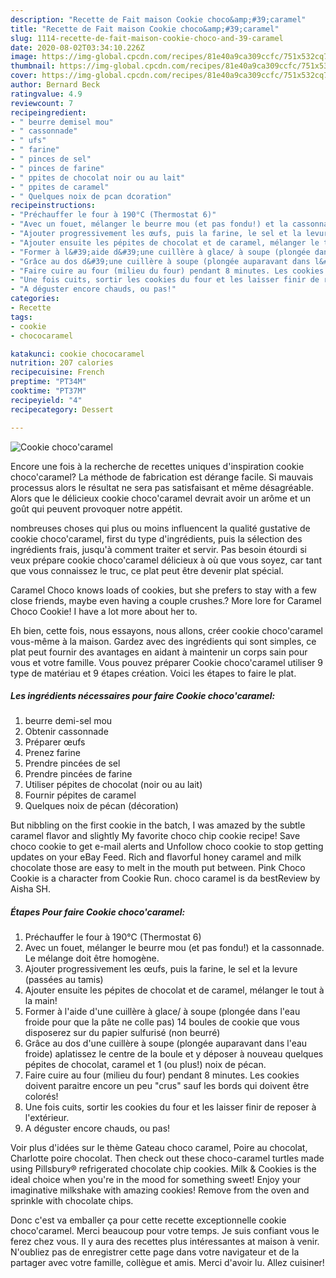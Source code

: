 ```yaml
---
description: "Recette de Fait maison Cookie choco&amp;#39;caramel"
title: "Recette de Fait maison Cookie choco&amp;#39;caramel"
slug: 1114-recette-de-fait-maison-cookie-choco-and-39-caramel
date: 2020-08-02T03:34:10.226Z
image: https://img-global.cpcdn.com/recipes/81e40a9ca309ccfc/751x532cq70/cookie-chococaramel-photo-principale-de-la-recette.jpg
thumbnail: https://img-global.cpcdn.com/recipes/81e40a9ca309ccfc/751x532cq70/cookie-chococaramel-photo-principale-de-la-recette.jpg
cover: https://img-global.cpcdn.com/recipes/81e40a9ca309ccfc/751x532cq70/cookie-chococaramel-photo-principale-de-la-recette.jpg
author: Bernard Beck
ratingvalue: 4.9
reviewcount: 7
recipeingredient:
- " beurre demisel mou"
- " cassonnade"
- " ufs"
- " farine"
- " pinces de sel"
- " pinces de farine"
- " ppites de chocolat noir ou au lait"
- " ppites de caramel"
- " Quelques noix de pcan dcoration"
recipeinstructions:
- "Préchauffer le four à 190°C (Thermostat 6)"
- "Avec un fouet, mélanger le beurre mou (et pas fondu!) et la cassonnade. Le mélange doit être homogène."
- "Ajouter progressivement les œufs, puis la farine, le sel et la levure (passées au tamis)"
- "Ajouter ensuite les pépites de chocolat et de caramel, mélanger le tout à la main!"
- "Former à l&#39;aide d&#39;une cuillère à glace/ à soupe (plongée dans l&#39;eau froide pour que la pâte ne colle pas) 14 boules de cookie que vous disposerez sur du papier sulfurisé (non beurré)"
- "Grâce au dos d&#39;une cuillère à soupe (plongée auparavant dans l&#39;eau froide) aplatissez le centre de la boule et y déposer à nouveau quelques pépites de chocolat, caramel et 1 (ou plus!) noix de pécan."
- "Faire cuire au four (milieu du four) pendant 8 minutes. Les cookies doivent paraitre encore un peu &#34;crus&#34; sauf les bords qui doivent être colorés!"
- "Une fois cuits, sortir les cookies du four et les laisser finir de reposer à l&#39;extérieur."
- "A déguster encore chauds, ou pas!"
categories:
- Recette
tags:
- cookie
- chococaramel

katakunci: cookie chococaramel 
nutrition: 207 calories
recipecuisine: French
preptime: "PT34M"
cooktime: "PT37M"
recipeyield: "4"
recipecategory: Dessert

---
```



![Cookie choco&#39;caramel](https://img-global.cpcdn.com/recipes/81e40a9ca309ccfc/751x532cq70/cookie-chococaramel-photo-principale-de-la-recette.jpg)

Encore une fois à la recherche de recettes uniques d'inspiration cookie choco&#39;caramel? La méthode de fabrication est dérange facile. Si mauvais processus alors le résultat ne sera pas satisfaisant et même désagréable. Alors que le délicieux cookie choco&#39;caramel devrait avoir un arôme et un goût qui peuvent provoquer notre appétit.

nombreuses choses qui plus ou moins influencent la qualité gustative de cookie choco&#39;caramel, first du type d'ingrédients, puis la sélection des ingrédients frais, jusqu'à comment traiter et servir. Pas besoin étourdi si veux prépare cookie choco&#39;caramel délicieux à où que vous soyez, car tant que vous connaissez le truc, ce plat peut être devenir plat spécial.

Caramel Choco knows loads of cookies, but she prefers to stay with a few close friends, maybe even having a couple crushes.? More lore for Caramel Choco Cookie! I have a lot more about her to.


Eh bien, cette fois, nous essayons, nous allons, créer cookie choco&#39;caramel vous-même à la maison. Gardez avec des ingrédients qui sont simples, ce plat peut fournir des avantages en aidant à maintenir un corps sain pour vous et votre famille. Vous pouvez préparer Cookie choco&#39;caramel utiliser 9 type de matériau et 9 étapes création. Voici les étapes to faire le plat.

<!--inarticleads1-->

##### Les ingrédients nécessaires pour faire Cookie choco&#39;caramel:

1.   beurre demi-sel mou
1. Obtenir  cassonnade
1. Préparer  œufs
1. Prenez  farine
1. Prendre  pincées de sel
1. Prendre  pincées de farine
1. Utiliser  pépites de chocolat (noir ou au lait)
1. Fournir  pépites de caramel
1.   Quelques noix de pécan (décoration)


But nibbling on the first cookie in the batch, I was amazed by the subtle caramel flavor and slightly My favorite choco chip cookie recipe! Save choco cookie to get e-mail alerts and Unfollow choco cookie to stop getting updates on your eBay Feed. Rich and flavorful honey caramel and milk chocolate those are easy to melt in the mouth put between. Pink Choco Cookie is a character from Cookie Run. choco caramel is da bestReview by Aisha SH. 

<!--inarticleads2-->

##### Étapes Pour faire Cookie choco&#39;caramel:

1. Préchauffer le four à 190°C (Thermostat 6)
1. Avec un fouet, mélanger le beurre mou (et pas fondu!) et la cassonnade. Le mélange doit être homogène.
1. Ajouter progressivement les œufs, puis la farine, le sel et la levure (passées au tamis)
1. Ajouter ensuite les pépites de chocolat et de caramel, mélanger le tout à la main!
1. Former à l&#39;aide d&#39;une cuillère à glace/ à soupe (plongée dans l&#39;eau froide pour que la pâte ne colle pas) 14 boules de cookie que vous disposerez sur du papier sulfurisé (non beurré)
1. Grâce au dos d&#39;une cuillère à soupe (plongée auparavant dans l&#39;eau froide) aplatissez le centre de la boule et y déposer à nouveau quelques pépites de chocolat, caramel et 1 (ou plus!) noix de pécan.
1. Faire cuire au four (milieu du four) pendant 8 minutes. Les cookies doivent paraitre encore un peu &#34;crus&#34; sauf les bords qui doivent être colorés!
1. Une fois cuits, sortir les cookies du four et les laisser finir de reposer à l&#39;extérieur.
1. A déguster encore chauds, ou pas!


Voir plus d&#39;idées sur le thème Gateau choco caramel, Poire au chocolat, Charlotte poire chocolat. Then check out these choco-caramel turtles made using Pillsbury® refrigerated chocolate chip cookies. Milk &amp; Cookies is the ideal choice when you&#39;re in the mood for something sweet! Enjoy your imaginative milkshake with amazing cookies! Remove from the oven and sprinkle with chocolate chips. 


Donc c'est va emballer ça pour cette recette exceptionnelle cookie choco&#39;caramel. Merci beaucoup pour votre temps. Je suis confiant vous le ferez chez vous. Il y aura des recettes plus  intéressantes at maison à venir. N'oubliez pas de enregistrer cette page dans votre navigateur et de la partager avec votre famille, collègue et amis. Merci d'avoir lu. Allez cuisiner!
